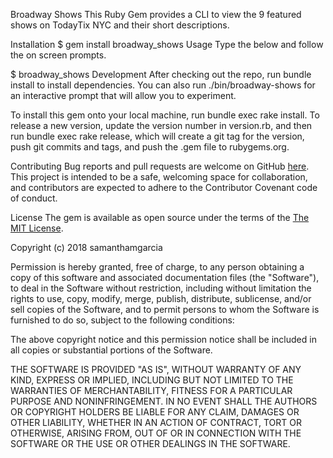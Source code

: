 Broadway Shows
This Ruby Gem provides a CLI to view the 9 featured shows on TodayTix NYC and their short descriptions.

Installation
$ gem install broadway_shows
Usage
Type the below and follow the on screen prompts.

$ broadway_shows
Development
After checking out the repo, run bundle install to install dependencies. You can also run ./bin/broadway-shows for an interactive prompt that will allow you to experiment.

To install this gem onto your local machine, run bundle exec rake install. To release a new version, update the version number in version.rb, and then run bundle exec rake release, which will create a git tag for the version, push git commits and tags, and push the .gem file to rubygems.org.

Contributing
Bug reports and pull requests are welcome on GitHub <a href="https://github.com/learn-co-students/cli-data-gem-assessment-v-000">here</a>. This project is intended to be a safe, welcoming space for collaboration, and contributors are expected to adhere to the Contributor Covenant code of conduct.

License
The gem is available as open source under the terms of the <a href= "https://opensource.org/licenses/MIT">The MIT License</a>.

Copyright (c) 2018 samanthamgarcia

Permission is hereby granted, free of charge, to any person obtaining a copy
of this software and associated documentation files (the "Software"), to deal
in the Software without restriction, including without limitation the rights
to use, copy, modify, merge, publish, distribute, sublicense, and/or sell
copies of the Software, and to permit persons to whom the Software is
furnished to do so, subject to the following conditions:

The above copyright notice and this permission notice shall be included in
all copies or substantial portions of the Software.

THE SOFTWARE IS PROVIDED "AS IS", WITHOUT WARRANTY OF ANY KIND, EXPRESS OR
IMPLIED, INCLUDING BUT NOT LIMITED TO THE WARRANTIES OF MERCHANTABILITY,
FITNESS FOR A PARTICULAR PURPOSE AND NONINFRINGEMENT. IN NO EVENT SHALL THE
AUTHORS OR COPYRIGHT HOLDERS BE LIABLE FOR ANY CLAIM, DAMAGES OR OTHER
LIABILITY, WHETHER IN AN ACTION OF CONTRACT, TORT OR OTHERWISE, ARISING FROM,
OUT OF OR IN CONNECTION WITH THE SOFTWARE OR THE USE OR OTHER DEALINGS IN
THE SOFTWARE.
